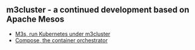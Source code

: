 ## m3cluster - a continued development based on Apache Mesos


- [M3s, run Kubernetes under m3cluster](https://github.com/m3cluster/m3s)
- [Compose, the container orchestrator](https://github.com/m3cluster/compose)


